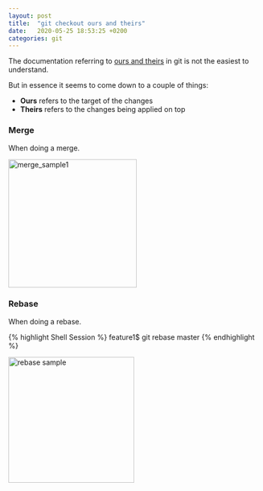 ```yaml
---
layout: post
title:  "git checkout ours and theirs"
date:   2020-05-25 18:53:25 +0200
categories: git
---
```


The documentation referring to [ours and theirs](https://git-scm.com/docs/git-checkout#Documentation/git-checkout.txt---ours) in git is not the easiest to understand.


But in essence it seems to come down to a couple of things:
- **Ours** refers to the target of the changes
- **Theirs** refers to the changes being applied on top


### Merge

When doing a merge.

<img width="255" alt="merge_sample1" src="https://user-images.githubusercontent.com/33334531/82841253-b0d20d00-9ed5-11ea-80e7-548d3fe5ab13.png">

### Rebase

When doing a rebase.

{% highlight Shell Session %}
feature1$ git rebase master
{% endhighlight %}

<img width="250" alt="rebase sample" src="https://user-images.githubusercontent.com/33334531/82841426-49688d00-9ed6-11ea-94a6-20de4fb168ad.png">

